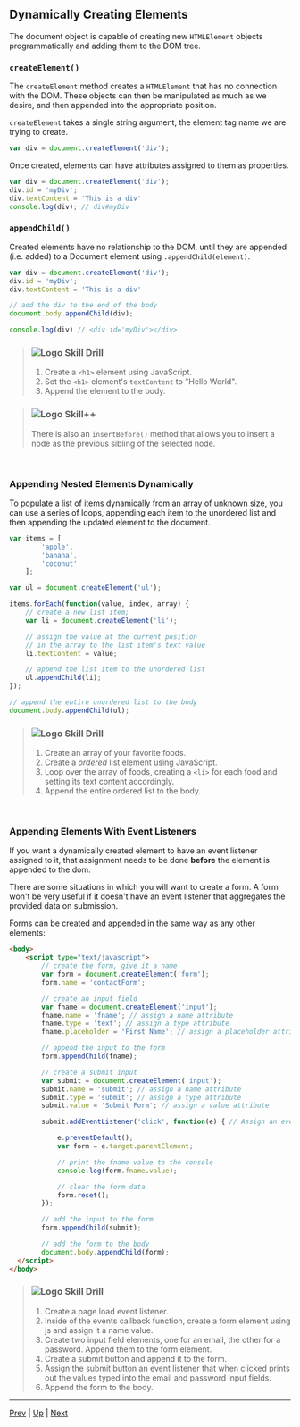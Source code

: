 ## Dynamically Creating Elements
The document object is capable of creating new `HTMLElement` objects programmatically and adding them to the DOM tree.


### `createElement()`

The `createElement` method creates a `HTMLElement` that has no connection with the DOM. These objects can then be manipulated as much as we desire, and then appended into the appropriate position.

`createElement` takes a single string argument, the element tag name we are trying to create.

```javascript
var div = document.createElement('div');
```

Once created, elements can have attributes assigned to them as properties.

```javascript
var div = document.createElement('div');
div.id = 'myDiv';
div.textContent = 'This is a div'
console.log(div); // div#myDiv
```

### `appendChild()`
Created elements have no relationship to the DOM, until they are appended (i.e. added) to a Document element using `.appendChild(element)`.

```javascript
var div = document.createElement('div');
div.id = 'myDiv';
div.textContent = 'This is a div'

// add the div to the end of the body
document.body.appendChild(div);

console.log(div) // <div id='myDiv'></div>
```

> ### ![Logo](http://skilldistillery.com/downloads/sd_logo.jpg) Skill Drill
> 1. Create a `<h1>` element using JavaScript.
> 1. Set the `<h1>` element's `textContent` to "Hello World".
> 1. Append the element to the body.

> ### ![Logo](http://skilldistillery.com/downloads/sd_logo.jpg) Skill++
> There is also an `insertBefore()` method that allows you to insert a node as the previous sibling of the selected node.

<br>

### Appending Nested Elements Dynamically
To populate a list of items dynamically from an array of unknown size, you can use a series of loops, appending each item to the unordered list and then appending the updated element to the document.

```javascript
var items = [
		'apple',
		'banana',
		'coconut'
	];

var ul = document.createElement('ul');

items.forEach(function(value, index, array) {
	// create a new list item;
	var li = document.createElement('li');

	// assign the value at the current position
	// in the array to the list item's text value
	li.textContent = value;

	// append the list item to the unordered list
	ul.appendChild(li);
});

// append the entire unordered list to the body
document.body.appendChild(ul);
```

> ### ![Logo](http://skilldistillery.com/downloads/sd_logo.jpg) Skill Drill
> 1. Create an array of your favorite foods.
> 1. Create a _ordered_ list element using JavaScript.
> 1. Loop over the array of foods, creating a `<li>` for each food and setting its text content accordingly.
> 1. Append the entire ordered list to the body.

<br>

### Appending Elements With Event Listeners
If you want a dynamically created element to have an event listener assigned to it, that assignment needs to be done **before** the element is appended to the dom.

There are some situations in which you will want to create a form. A form won't be very useful if it doesn't have an event listener that aggregates the provided data on submission.

Forms can be created and appended in the same way as any other elements:  
```html
<body>
	<script type="text/javascript">
		// create the form, give it a name
		var form = document.createElement('form');
		form.name = 'contactForm';

		// create an input field
		var fname = document.createElement('input');
		fname.name = 'fname'; // assign a name attribute
		fname.type = 'text'; // assign a type attribute
		fname.placeholder = 'First Name'; // assign a placeholder attribute

		// append the input to the form
		form.appendChild(fname);

		// create a submit input
		var submit = document.createElement('input');
		submit.name = 'submit'; // assign a name attribute
		submit.type = 'submit'; // assign a type attribute
		submit.value = 'Submit Form'; // assign a value attribute

		submit.addEventListener('click', function(e) { // Assign an event listener to the submit button variable

			e.preventDefault();
			var form = e.target.parentElement;

			// print the fname value to the console
			console.log(form.fname.value);

			// clear the form data
			form.reset();
		});

		// add the input to the form
		form.appendChild(submit);

		// add the form to the body
		document.body.appendChild(form);
  </script>
</body>
```

> ### ![Logo](http://skilldistillery.com/downloads/sd_logo.jpg) Skill Drill
> 1. Create a page load event listener.
> 1. Inside of the events callback function, create a form element using js and assign it a name value.
> 1. Create two input field elements, one for an email, the other for a password. Append them to the form element.
> 1. Create a submit button and append it to the form.
> 1. Assign the submit button an event listener that when clicked prints out the values typed into the email and password input fields.
> 1. Append the form to the body.

<hr>

[Prev](formsAndEventListeners.md) | [Up](README.md) | [Next](dynamicallyRemoveElements.md)

